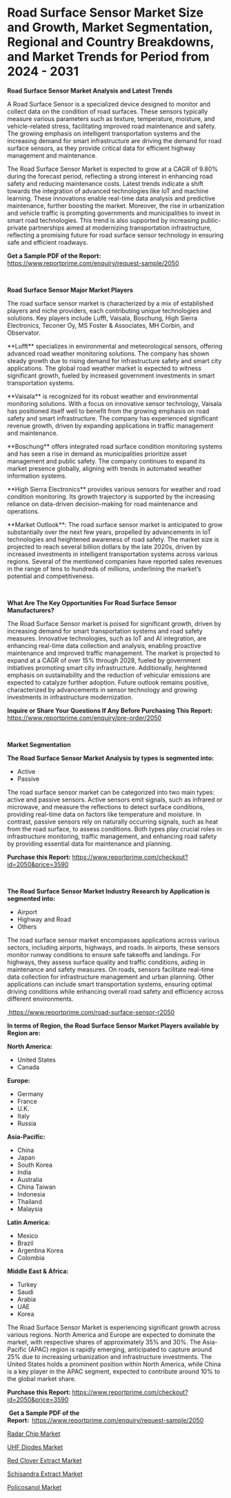 <p><h1>Road Surface Sensor Market Size and Growth, Market Segmentation, Regional and Country Breakdowns, and Market Trends for Period from 2024 -  2031</h1></p><p><strong>Road Surface Sensor Market Analysis and Latest Trends</strong></p>
<p><p>A Road Surface Sensor is a specialized device designed to monitor and collect data on the condition of road surfaces. These sensors typically measure various parameters such as texture, temperature, moisture, and vehicle-related stress, facilitating improved road maintenance and safety. The growing emphasis on intelligent transportation systems and the increasing demand for smart infrastructure are driving the demand for road surface sensors, as they provide critical data for efficient highway management and maintenance.</p><p>The Road Surface Sensor Market is expected to grow at a CAGR of 9.80% during the forecast period, reflecting a strong interest in enhancing road safety and reducing maintenance costs. Latest trends indicate a shift towards the integration of advanced technologies like IoT and machine learning. These innovations enable real-time data analysis and predictive maintenance, further boosting the market. Moreover, the rise in urbanization and vehicle traffic is prompting governments and municipalities to invest in smart road technologies. This trend is also supported by increasing public-private partnerships aimed at modernizing transportation infrastructure, reflecting a promising future for road surface sensor technology in ensuring safe and efficient roadways.</p></p>
<p><strong>Get a Sample PDF of the Report:&nbsp;</strong> <a href="https://www.reportprime.com/enquiry/request-sample/2050?utm_campaign=24&utm_medium=2&utm_source=Github&utm_content=ia&utm_term=24122024&utm_id=road-surface-sensor">https://www.reportprime.com/enquiry/request-sample/2050</a></p>
<p>&nbsp;</p>
<p><strong>Road Surface Sensor Major Market Players</strong></p>
<p><p>The road surface sensor market is characterized by a mix of established players and niche providers, each contributing unique technologies and solutions. Key players include Lufft, Vaisala, Boschung, High Sierra Electronics, Teconer Oy, MS Foster & Associates, MH Corbin, and Observator.</p><p>**Lufft** specializes in environmental and meteorological sensors, offering advanced road weather monitoring solutions. The company has shown steady growth due to rising demand for infrastructure safety and smart city applications. The global road weather market is expected to witness significant growth, fueled by increased government investments in smart transportation systems.</p><p>**Vaisala** is recognized for its robust weather and environmental monitoring solutions. With a focus on innovative sensor technology, Vaisala has positioned itself well to benefit from the growing emphasis on road safety and smart infrastructure. The company has experienced significant revenue growth, driven by expanding applications in traffic management and maintenance.</p><p>**Boschung** offers integrated road surface condition monitoring systems and has seen a rise in demand as municipalities prioritize asset management and public safety. The company continues to expand its market presence globally, aligning with trends in automated weather information systems.</p><p>**High Sierra Electronics** provides various sensors for weather and road condition monitoring. Its growth trajectory is supported by the increasing reliance on data-driven decision-making for road maintenance and operations.</p><p>**Market Outlook**: The road surface sensor market is anticipated to grow substantially over the next few years, propelled by advancements in IoT technologies and heightened awareness of road safety. The market size is projected to reach several billion dollars by the late 2020s, driven by increased investments in intelligent transportation systems across various regions. Several of the mentioned companies have reported sales revenues in the range of tens to hundreds of millions, underlining the market’s potential and competitiveness.</p></p>
<p>&nbsp;</p>
<p><strong>What Are The Key Opportunities For Road Surface Sensor Manufacturers?</strong></p>
<p><p>The Road Surface Sensor market is poised for significant growth, driven by increasing demand for smart transportation systems and road safety measures. Innovative technologies, such as IoT and AI integration, are enhancing real-time data collection and analysis, enabling proactive maintenance and improved traffic management. The market is projected to expand at a CAGR of over 15% through 2028, fueled by government initiatives promoting smart city infrastructure. Additionally, heightened emphasis on sustainability and the reduction of vehicular emissions are expected to catalyze further adoption. Future outlook remains positive, characterized by advancements in sensor technology and growing investments in infrastructure modernization.</p></p>
<p><strong>Inquire or Share Your Questions If Any Before Purchasing This Report:</strong> <a href="https://www.reportprime.com/enquiry/pre-order/2050?utm_campaign=24&utm_medium=2&utm_source=Github&utm_content=ia&utm_term=24122024&utm_id=road-surface-sensor">https://www.reportprime.com/enquiry/pre-order/2050</a></p>
<p>&nbsp;</p>
<p><strong>Market Segmentation</strong></p>
<p><strong>The Road Surface Sensor Market Analysis by types is segmented into:</strong></p>
<p><ul><li>Active</li><li>Passive</li></ul></p>
<p><p>The road surface sensor market can be categorized into two main types: active and passive sensors. Active sensors emit signals, such as infrared or microwave, and measure the reflections to detect surface conditions, providing real-time data on factors like temperature and moisture. In contrast, passive sensors rely on naturally occurring signals, such as heat from the road surface, to assess conditions. Both types play crucial roles in infrastructure monitoring, traffic management, and enhancing road safety by providing essential data for maintenance and planning.</p></p>
<p><strong>Purchase this Report:&nbsp;</strong><a href="https://www.reportprime.com/checkout?id=2050&price=3590&utm_campaign=24&utm_medium=2&utm_source=Github&utm_content=ia&utm_term=24122024&utm_id=road-surface-sensor">https://www.reportprime.com/checkout?id=2050&price=3590</a></p>
<p>&nbsp;</p>
<p><strong>The Road Surface Sensor Market Industry Research by Application is segmented into:</strong></p>
<p><ul><li>Airport</li><li>Highway and Road</li><li>Others</li></ul></p>
<p><p>The road surface sensor market encompasses applications across various sectors, including airports, highways, and roads. In airports, these sensors monitor runway conditions to ensure safe takeoffs and landings. For highways, they assess surface quality and traffic conditions, aiding in maintenance and safety measures. On roads, sensors facilitate real-time data collection for infrastructure management and urban planning. Other applications can include smart transportation systems, ensuring optimal driving conditions while enhancing overall road safety and efficiency across different environments.</p></p>
<p><a href="https://www.reportprime.com/road-surface-sensor-r2050?utm_campaign=24&utm_medium=2&utm_source=Github&utm_content=ia&utm_term=24122024&utm_id=road-surface-sensor">&nbsp;https://www.reportprime.com/road-surface-sensor-r2050</a></p>
<p><strong>In terms of Region, the Road Surface Sensor Market Players available by Region are:</strong></p>
<p>
    <p> <strong> North America: </strong>
        <ul>
            <li>United States</li>
            <li>Canada</li>
        </ul>
        </p> 
    <p> <strong> Europe: </strong>
        <ul>
            <li>Germany</li>
            <li>France</li>
            <li>U.K.</li>
            <li>Italy</li>
            <li>Russia</li>
        </ul>
        </p> 
    <p> <strong> Asia-Pacific: </strong>
        <ul>
            <li>China</li>
            <li>Japan</li>
            <li>South Korea</li>
            <li>India</li>
            <li>Australia</li>
            <li>China Taiwan</li>
            <li>Indonesia</li>
            <li>Thailand</li>
            <li>Malaysia</li>
        </ul>
        </p> 
    <p> <strong> Latin America: </strong>
        <ul>
            <li>Mexico</li>
            <li>Brazil</li>
            <li>Argentina Korea</li>
            <li>Colombia</li>
        </ul>
        </p> 
    <p> <strong> Middle East & Africa: </strong>
        <ul>
            <li>Turkey</li>
            <li>Saudi</li>
            <li>Arabia</li>
            <li>UAE</li>
            <li>Korea</li>
        </ul>
    </p>
    </p>
<p><p>The Road Surface Sensor Market is experiencing significant growth across various regions. North America and Europe are expected to dominate the market, with respective shares of approximately 35% and 30%. The Asia-Pacific (APAC) region is rapidly emerging, anticipated to capture around 25% due to increasing urbanization and infrastructure investments. The United States holds a prominent position within North America, while China is a key player in the APAC segment, expected to contribute around 10% to the global market share.</p></p>
<p><strong>Purchase this Report: </strong><a href="https://www.reportprime.com/checkout?id=2050&price=3590&utm_campaign=24&utm_medium=2&utm_source=Github&utm_content=ia&utm_term=24122024&utm_id=road-surface-sensor">https://www.reportprime.com/checkout?id=2050&price=3590</a></p>
<p>&nbsp;<strong>Get a Sample PDF of the Report:&nbsp;&nbsp;</strong><a href="https://www.reportprime.com/enquiry/request-sample/2050?utm_campaign=24&utm_medium=2&utm_source=Github&utm_content=ia&utm_term=24122024&utm_id=road-surface-sensor">https://www.reportprime.com/enquiry/request-sample/2050</a></p>
<p><strong></strong></p>
<p><p><a href="https://github.com/klindsey95/Market-Research-Report-List-1/blob/main/radar-chip-market.md?utm_campaign=24&utm_medium=2&utm_source=Github&utm_content=ia&utm_term=24122024&utm_id=road-surface-sensor">Radar Chip Market</a></p><p><a href="https://github.com/steidmindy199393/Market-Research-Report-List-1/blob/main/uhf-diodes-market.md?utm_campaign=24&utm_medium=2&utm_source=Github&utm_content=ia&utm_term=24122024&utm_id=road-surface-sensor">UHF Diodes Market</a></p><p><a href="https://www.linkedin.com/pulse/regional-global-red-clover-extract-market-analysis-projected-147-ojzqf?utm_campaign=24&utm_medium=2&utm_source=Github&utm_content=ia&utm_term=24122024&utm_id=road-surface-sensor">Red Clover Extract Market</a></p><p><a href="https://www.linkedin.com/pulse/competitive-analysis-schisandra-extract-market-from-2024-2031-g0wwf?utm_campaign=24&utm_medium=2&utm_source=Github&utm_content=ia&utm_term=24122024&utm_id=road-surface-sensor">Schisandra Extract Market</a></p><p><a href="https://www.linkedin.com/pulse/policosanol-market-forecast-key-factors-boosting-92-growth-d5ftf?utm_campaign=24&utm_medium=2&utm_source=Github&utm_content=ia&utm_term=24122024&utm_id=road-surface-sensor">Policosanol Market</a></p></p>